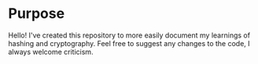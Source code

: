 # Purpose

Hello! I've created this repository to more easily document my learnings of hashing and cryptography. Feel free to suggest any changes to the code, I always welcome criticism.
